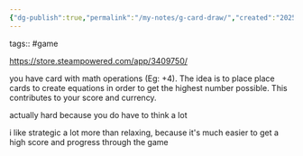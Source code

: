 ```yaml
---
{"dg-publish":true,"permalink":"/my-notes/g-card-draw/","created":"2025-02-15T23:20:32.077-06:00","updated":"2025-03-01T11:15:53.558-06:00"}
---
```


tags:: #game

https://store.steampowered.com/app/3409750/

you have card with math operations (Eg: +4). The idea is to place place cards to create equations in order to get the highest number possible. This contributes to your score and currency.

actually hard because you do have to think a lot

i like strategic a lot more than relaxing, because it's much easier to get a high score and progress through the game

